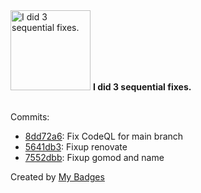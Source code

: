 <img src="https://my-badges.github.io/my-badges/fix-3.png" alt="I did 3 sequential fixes." title="I did 3 sequential fixes." width="128">
<strong>I did 3 sequential fixes.</strong>
<br><br>

Commits:

- <a href="https://github.com/j0sh3rs/cfaccess-proxy/commit/8dd72a6dfe2a5f6166f6d58647a9285079fe6cda">8dd72a6</a>: Fix CodeQL for main branch
- <a href="https://github.com/j0sh3rs/cfaccess-proxy/commit/5641db310786542e9a18c6e46ac259b0aec68a36">5641db3</a>: Fixup renovate
- <a href="https://github.com/j0sh3rs/cfaccess-proxy/commit/7552dbb622d9c6a1147bb32bde373b5798eec3e6">7552dbb</a>: Fixup gomod and name


Created by <a href="https://github.com/my-badges/my-badges">My Badges</a>